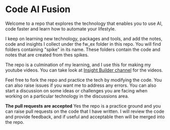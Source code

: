 # Code AI Fusion 
Welcome to a repo that explores the technology that enables you to 
use AI, code faster and learn how to automate your lifestyle.

I keep on learning new technology, packages and tools, and add the notes,
code and insights I collect under the fw_ex folder in this repo. You will find 
folders containing "spike" in its name. These folders contain the code and notes 
that are created from thes spikes.

The repo is a culmination of my learning, and I use this for making my youtube
videos. You can take look at [Insight Builder channel](https://www.youtube.com/@insightbuilder)
for the videos.

Feel free to fork the repo and practice the tech by modifying the code. You can also 
raise issues if you want me to address any errors. You can also start a discussion on 
some ideas or challenges you are facing when working on a particular technology in the 
discussions area.

**The pull requests are accepted** 
Yes the repo is a practice ground and you can raise pull requests on the code that I have 
written. I will review the code and provide feedback, and if useful and acceptable then will be 
merged into the repo.
